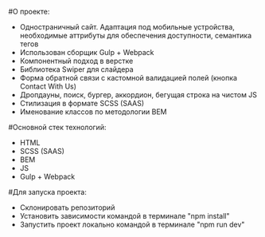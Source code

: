 #О проекте:

- Одностраничный сайт. Адаптация под мобильные устройства, необходимые аттрибуты для обеспечения доступности, семантика тегов
- Использован сборщик Gulp + Webpack
- Компонентный подход в верстке
- Библиотека Swiper для слайдера
- Форма обратной связи с кастомной валидацией полей (кнопка Contact With Us)
- Дропдауны, поиск, бургер, аккордион, бегущая строка на чистом JS
- Стилизация в формате SCSS (SAAS)
- Именование классов по методологии BEM

#Основной стек технологий:

- HTML
- SCSS (SAAS)
- BEM
- JS
- Gulp + Webpack

#Для запуска проекта:

- Склонировать репозиторий
- Установить зависимости командой в терминале "npm install"
- Запустить проект локально командой в терминале "npm run dev"
